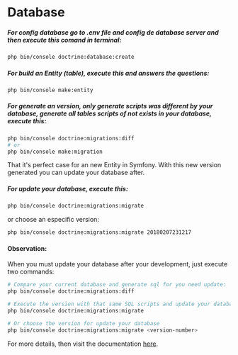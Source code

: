 # Database

##### For config database go to .env file and config de database server and then execute this comand in terminal:

```bash
php bin/console doctrine:database:create
```

##### For build an Entity (table), execute this and answers the questions:

```bash
php bin/console make:entity
```

##### For generate an version, only generate scripts was different by your database, generate all tables scripts of not exists in your database, execute this:

```bash
php bin/console doctrine:migrations:diff
# or
php bin/console make:migration
```

That it's perfect case for an new Entity in Symfony. With this new version generated you can update your database after.

##### For update your database, execute this:

```bash
php bin/console doctrine:migrations:migrate
```

or choose an especific version:

```bash
php bin/console doctrine:migrations:migrate 20180207231217
```

#### Observation:

When you must update your database after your development, just execute two commands:
```bash
# Compare your current database and generate sql for you need update:
php bin/console doctrine:migrations:diff

# Execute the version with that same SQL scripts and update your database:
php bin/console doctrine:migrations:migrate

# Or choose the version for update your database
php bin/console doctrine:migrations:migrate <version-number>
```

For more details, then visit the documentation [here](https://symfony.com/doc/current/doctrine.html).

